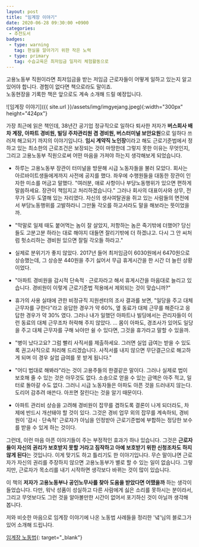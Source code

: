 ```yaml
---
layout: post
title: "임계장 이야기"
date: 2020-06-28 09:30:00 +0900
categories: 
 - 추천도서
badges:
 - type: warning
   tag: 현실을 알아가기 위한 작은 노력
 - type: primary
   tag: 수습교육은 최저임금 일자리 체험활동으로
---
```


고용노동부 직원이라면 최저임금을 받는 저임금 근로자들이 어떻게 일하고 있는지 알고 있어야 합니다. 경험이 없다면 책으로라도 말이죠.  
노동현장을 기록한 책은 앞으로도 계속 소개해 드릴 예정입니다.

<!--more-->

![임계장 이야기]({{ site.url }}/assets/img/imgyejang.jpeg){:width="300px" height="424px"}

가장 최근에 읽은 책인데, 38년간 공기업 정규직으로 일하다 퇴사한 저자가 **버스회사 배차 계장, 아파트 경비원, 빌딩 주차관리원 겸 경비원, 버스터미널 보안요원**으로 일하다 쓰러져 해고되기 까지의 이야기입니다. **임시 계약직 노인장**이라고 해도 근로기준법에서 정하고 있는 최소한의 근로조건은 보장되는 것이 마땅한데 그렇지 못한 이유는 무엇인지, 그리고 고용노동부 직원으로써 어떤 마음을 가져야 하는지 생각해보게 되었습니다.

- 하루는 고용노동부 장관이 터미널을 방문해 시급 노동자들을 불러 모았다. 회사는 아르바이트생들에게까지 사전에 공지를 했다. 좌우에 수행원들을 대동한 장관이 인자한 미소를 머금고 말했다. "여러분, 애로 사항이나 부당노동행위가 있으면 편하게 말씀하세요. 장관이 책임지고 처리하겠습니다." 그러나 회사의 대표이사와 상무, 전무가 모두 도열해 있는 자리였다. 자신의 생사여탈권을 쥐고 있는 사람들의 면전에서 부당노동행위를 고발하라니 그만둘 각오를 하고서라도 말을 해보라는 뜻이었을까.

- "막말로 일제 때도 붙어먹는 놈이 잘 살았지, 저항하는 놈은 죽기밖에 더했어? 당신들도 고분고분 하라는 대로 해야지 대들면 잘리기밖에 더 하겠냐고. 다시 그 안 씨처럼 헛소리하는 경비원 있으면 잘릴 각오들 하라고."

- 실제로 분위기가 좋지 않았다. 2017년 들어 최저임금이 6030원에서 6470원으로 상승했는데, 그 상승분 440원을 주기 싫어서 무급 휴게시간을 한 시간 더 늘린 상황이었다.  

- "아파트 경비원을 감시적 단속적ㆍ근로자라고 해서 휴게시간을 마음대로 늘리고 있습니다. 경비원이 이렇게 근로기준법 적용에서 제외되는 것이 맞습니까?"

- 휴가의 사용 실태에 관한 비정규직 지원센터의 조사 결과를 보면, "일당을 주고 대체 근무자를 구한다"라고 응답한 경우가 약 60%, 옆 동료가 대체 근무를 해준다고 응답한 경우가 약 30% 였다. 그러나 내가 일했던 아파트나 빌딩에서는 관리자들이 이런 동료의 대체 근무조차 허락해 주지 않았다. ... 몸이 아파도, 경조사가 있어도 일당을 주고 대체 근무자를 구해 놔야만 쉴 수 있다면, 그것을 휴가라고 말할 수 있을까.

- "병이 났다고요? 그럼 빨리 사직서를 제출하세요. 그러면 실업 급여는 받을 수 있도록 권고사직으로 처리해 드리겠습니다. 사직서를 내지 않으면 무단결근으로 해고하게 되며 이 경우 실업 급여를 못 받게 됩니다."

- "어디 법대로 해봐라"라는 것이 고용주들의 한결같은 말이다. 그러나 실제로 법이 보호해 줄 수 있는 것은 아무것도 없다. 소송으로 얻을 수 있는 금액은 아주 적고, 일터로 돌아갈 수도 없다. 그러니 시급 노동자들은 아파도 아픈 것을 드러내지 않는다. 도리어 감추려 애쓴다. 아프면 잘린다는 것을 알기 때문이다.

- 아파트 관리비 상승을 고려해 경비원이 잡무를 겸하도록 결론이 나게 되더라도, 차제에 반드시 개선돼야 할 것이 있다. 그것은 경비 업무 외의 잡무를 계속하되, 경비원이 '감시ㆍ단속적' 근로자가 아님을 인정받아 근로기준법에 부합하는 정당한 보수를 받을 수 있게 하는 것이다.

그런데, 이런 마음 아픈 이야기들이 주는 부정적인 효과가 하나 있습니다. 그것은 **근로자들이 자신의 권리가 보호받지 못할 거라고 짐작하고 아예 보호받기 위한 신청조차도 하지 않게 된다**는 것입니다. 이게 맞기도 하고 틀리기도 한 이야기입니다. 무슨 말이냐면 근로자가 자신의 권리를 주장하지 않으면 고용노동부가 별로 할 수 있는 일이 없숩니다. 그렇지만, 근로자가 목소리를 내기 시작하면 생각보다 바뀌는 것이 많이 있습니다. 

이 책의 **저자가 고용노동부나 공인노무사를 찾아 도움을 받았다면 어땠을까** 하는 생각이 들었습니다. 다만, 워낙 성품이 성실하고 다른 사람에게 싫은 소리를 못하시는 분이라서, 그리고 무엇보다도 그런 것을 알아볼만한 시간이 없어서 포기하신 것이 아닐까 생각해 봅니다.

저와 비슷한 마음으로 임계장 이야기에 나온 노동법 사례들을 정리한 '녘'님의 블로그가 있어 소개해 드립니다.

[임계장 노동법](https://m.post.naver.com/my/series/detail.nhn?seriesNo=591188&memberNo=49075312){: target="_blank"}